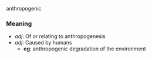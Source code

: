 anthropogenic
### Meaning
+ _adj_: Of or relating to anthropogenesis
+ _adj_: Caused by humans
    + __eg__: anthropogenic degradation of the environment

